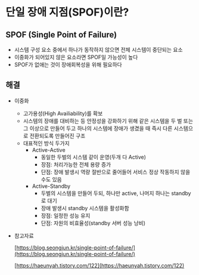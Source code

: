 # 단일 장애 지점(SPOF)이란?

## SPOF (Single Point of Failure)

- 시스템 구성 요소 중에서 하나가 동작하지 않으면 전체 시스템이 중단되는 요소
- 이중화가 되어있지 않은 요소라면 SPOF일 가능성이 높다
- SPOF가 없애는 것이 장애회복성을 위해 필요하다

## 해결

- 이중화
  - 고가용성(High Availiability)를 확보
  - 시스템의 장애를 대비하는 등 안정성을 강화하기 위해 같은 시스템을 두 벌 또는 그 이상으로 만들어 두고 하나의 시스템에 장애가 생겼을 때 즉시 다른 시스템으로 전환되도록 만들어진 구조
  - 대표적인 방식 두가지
    - Active-Active
      - 동일한 두벌의 시스템 같이 운영(두개 다 Active)
      - 장점: 처리가능한 전체 용량 증가
      - 단점: 장애 발생시 역량 절반으로 줄어들어 서비스 정상 작동하지 않을 수도 있음
    - Active-Standby
      - 두벌의 시스템을 만들어 두되, 하나만 active, 나머지 하나는 standby로 대기
      - 장애 발생시 standby 시스템을 활성화함
      - 장점: 일정한 성능 유지
      - 단점: 자원의 비효율성(standby 서버 성능 낭비)

- 참고자료

  [https://blog.seongjun.kr/single-point-of-failure/](https://blog.seongjun.kr/single-point-of-failure/)

  [https://haeunyah.tistory.com/122](https://haeunyah.tistory.com/122)